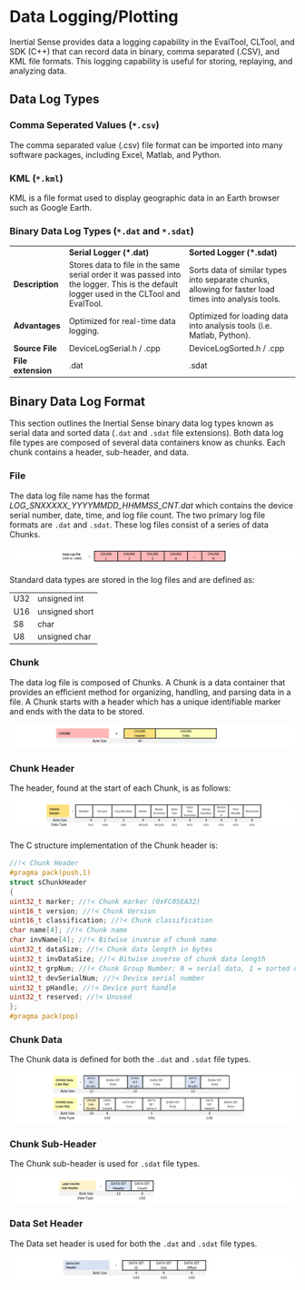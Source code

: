 # Data Logging/Plotting
Inertial Sense provides data a logging capability in the EvalTool, CLTool, and SDK (C++) that can record data in binary, comma separated (.CSV), and KML file formats.  This logging capability is useful for storing, replaying, and analyzing data.

## Data Log Types

<!-- ### Serial Logger File (*.dat)

### Sorted Logger File (*.sdat) -->

<!-- The sorted data log (*.sdat) file format is provided for fast loading of uniform c type binary data from a file. It is the fastest method for loading large data sets and is ideal for plotting data. -->

### Comma Seperated Values (`*.csv`)

The comma separated value (.csv) file format can be imported into many software packages, including Excel, Matlab, and Python.

### KML (`*.kml`)

KML is a file format used to display geographic data in an Earth browser such as Google Earth.

### Binary Data Log Types (`*.dat` and `*.sdat`)

<table>
<tr>
    <td> </td>
    <td><b>Serial Logger (*.dat)</b></td>
    <td><b>Sorted Logger (*.sdat)</b></td>
</tr>
<tr>
    <td><b>Description</b></td>
    <td>Stores data to file in the same serial
order it was passed into the logger. This
is the default logger used in the CLTool
and EvalTool.</td>
    <td>Sorts data of similar types into separate
chunks, allowing for faster load times
into analysis tools. </td>
</tr>
<tr>
    <td><b>Advantages</b></td>
    <td>Optimized for real-time data logging.</td>
    <td>Optimized for loading data into analysis
tools (i.e. Matlab, Python).</td>
</tr>
<tr>
    <td><b>Source File</b></td>
    <td>DeviceLogSerial.h / .cpp</td>
    <td>DeviceLogSorted.h / .cpp</td>
</tr>
<tr>
    <td><b>File extension</b></td>
    <td>.dat</td>
    <td>.sdat</td>
</tr>
</table>

## Binary Data Log Format

This section outlines the Inertial Sense binary data log types known as serial data and sorted data (`.dat` and `.sdat` file extensions).  Both data log file types are composed of several data containers know as chunks.  Each chunk contains a header, sub-header, and data.  

### File

The data log file name has the format _LOG_SNXXXXX_YYYYMMDD_HHMMSS_CNT.dat_ which contains the device
serial number, date, time, and log file count. The two primary log file formats are `.dat` and `.sdat`. These log files consist of a series of data Chunks.

![DataLogFile](../images/DataLogFile.png)

Standard data types are stored in the log files and are defined as:

<table>
<tr>
    <td>U32</td>
    <td>unsigned int</td>
</tr>
<tr>
    <td>U16</td>
    <td>unsigned short</td>
</tr>
<tr>
    <td>S8</td>
    <td>char</td>
</tr>
<tr>
    <td>U8</td>
    <td>unsigned char</td>
</tr>
</table>

### Chunk
The data log file is composed of Chunks. A Chunk is a data container that provides an efficient method for
organizing, handling, and parsing data in a file. A Chunk starts with a header which has a unique identifiable marker and ends with the data to be stored.

![Chunk](../images/Chunk.png)

### Chunk Header
The header, found at the start of each Chunk, is as follows:

![ChunkHeader](../images/ChunkHeader.png)

The C structure implementation of the Chunk header is:

```C
//!< Chunk Header
#pragma pack(push,1)
struct sChunkHeader
{
uint32_t marker; //!< Chunk marker (0xFC05EA32)
uint16_t version; //!< Chunk Version
uint16_t classification; //!< Chunk classification
char name[4]; //!< Chunk name
char invName[4]; //!< Bitwise inverse of chunk name
uint32_t dataSize; //!< Chunk data length in bytes
uint32_t invDataSize; //!< Bitwise inverse of chunk data length
uint32_t grpNum; //!< Chunk Group Number: 0 = serial data, 1 = sorted data...
uint32_t devSerialNum; //!< Device serial number
uint32_t pHandle; //!< Device port handle
uint32_t reserved; //!< Unused
};
#pragma pack(pop)
```

### Chunk Data
The Chunk data is defined for both the `.dat` and `.sdat` file types.

![ChunkData](../images/ChunkData.png)

### Chunk Sub-Header
The Chunk sub-header is used for `.sdat` file types.

![ChunkSubHeader](../images/ChunkSubHeader.png)

### Data Set Header
The Data set header is used for both the `.dat` and `.sdat` file types.

![DataSetHeader](../images/DataSetHeader.png)
